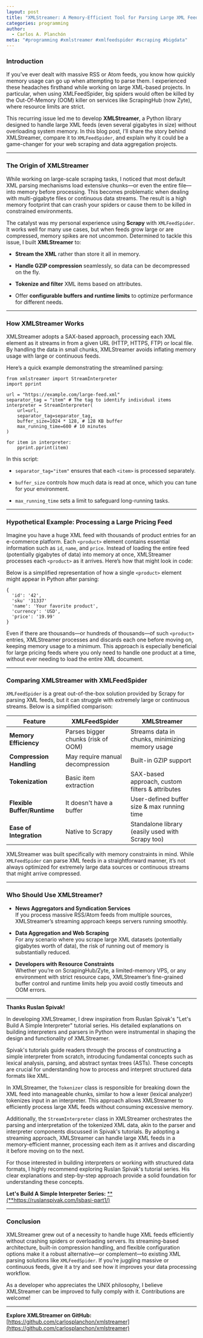 ```yaml
---
layout: post
title: "XMLStreamer: A Memory-Efficient Tool for Parsing Large XML Feeds"
categories: programming
author:
  - Carlos A. Planchón
meta: "#programming #xmlstreamer #xmlfeedspider #scraping #bigdata"
---
```

### Introduction

If you’ve ever dealt with massive RSS or Atom feeds, you know how quickly memory usage can go up when attempting to parse them. I experienced these headaches firsthand while working on large XML-based projects. In particular, when using XMLFeedSpider, big spiders would often be killed by the Out-Of-Memory (OOM) killer on services like ScrapingHub (now Zyte), where resource limits are strict.

This recurring issue led me to develop **XMLStreamer**, a Python library designed to handle large XML feeds (even several gigabytes in size) without overloading system memory. In this blog post, I’ll share the story behind XMLStreamer, compare it to `XMLFeedSpider`, and explain why it could be a game-changer for your web scraping and data aggregation projects.

* * *

### The Origin of XMLStreamer

While working on large-scale scraping tasks, I noticed that most default XML parsing mechanisms load extensive chunks—or even the entire file—into memory before processing. This becomes problematic when dealing with multi-gigabyte files or continuous data streams. The result is a high memory footprint that can crash your spiders or cause them to be killed in constrained environments.

The catalyst was my personal experience using **Scrapy** with `XMLFeedSpider`. It works well for many use cases, but when feeds grow large or are compressed, memory spikes are not uncommon. Determined to tackle this issue, I built **XMLStreamer** to:

*   **Stream the XML** rather than store it all in memory.
    
*   **Handle GZIP compression** seamlessly, so data can be decompressed on the fly.
    
*   **Tokenize and filter** XML items based on attributes.
    
*   Offer **configurable buffers and runtime limits** to optimize performance for different needs.
    

* * *

### How XMLStreamer Works

XMLStreamer adopts a SAX-based approach, processing each XML element as it streams in from a given URL (HTTP, HTTPS, FTP) or local file. By handling the data in small chunks, XMLStreamer avoids inflating memory usage with large or continuous feeds.

Here’s a quick example demonstrating the streamlined parsing:

```
from xmlstreamer import StreamInterpreter
import pprint

url = "https://example.com/large-feed.xml"
separator_tag = "item" # The tag to identify individual items
interpreter = StreamInterpreter(
    url=url,
    separator_tag=separator_tag,
    buffer_size=1024 * 128, # 128 KB buffer
    max_running_time=600 # 10 minutes
)

for item in interpreter:
    pprint.pprint(item)
```

In this script:

*   `separator_tag="item"` ensures that each `<item>` is processed separately.
    
*   `buffer_size` controls how much data is read at once, which you can tune for your environment.
    
*   `max_running_time` sets a limit to safeguard long-running tasks.
    

* * *

### Hypothetical Example: Processing a Large Pricing Feed

Imagine you have a huge XML feed with thousands of product entries for an e-commerce platform. Each `<product>` element contains essential information such as `id`, `name`, and `price`. Instead of loading the entire feed (potentially gigabytes of data) into memory at once, XMLStreamer processes each `<product>` as it arrives. Here’s how that might look in code:

Below is a simplified representation of how a single `<product>` element might appear in Python after parsing:

```
{
  'id': '42',
  'sku' '31337'
  'name': 'Your favorite product',
  'currency': 'USD',
  'price': '19.99'
}
```

Even if there are thousands—or hundreds of thousands—of such `<product>` entries, XMLStreamer processes and discards each one before moving on, keeping memory usage to a minimum. This approach is especially beneficial for large pricing feeds where you only need to handle one product at a time, without ever needing to load the entire XML document.

* * *

### Comparing XMLStreamer with XMLFeedSpider

`XMLFeedSpider` is a great out-of-the-box solution provided by Scrapy for parsing XML feeds, but it can struggle with extremely large or continuous streams. Below is a simplified comparison:

| **Feature** | **XMLFeedSpider** | **XMLStreamer** |
| --- | --- | --- |
| **Memory Efficiency** | Parses bigger chunks (risk of OOM) | Streams data in chunks, minimizing memory usage |
| **Compression Handling** | May require manual decompression | Built-in GZIP support |
| **Tokenization** | Basic item extraction | SAX-based approach, custom filters & attributes |
| **Flexible Buffer/Runtime** | It doesn't have a buffer | User-defined buffer size & max running time |
| **Ease of Integration** | Native to Scrapy | Standalone library (easily used with Scrapy too) |

XMLStreamer was built specifically with memory constraints in mind. While `XMLFeedSpider` can parse XML feeds in a straightforward manner, it’s not always optimized for extremely large data sources or continuous streams that might arrive compressed.

* * *

### Who Should Use XMLStreamer?

*   **News Aggregators and Syndication Services**  
    If you process massive RSS/Atom feeds from multiple sources, XMLStreamer’s streaming approach keeps servers running smoothly.
    
*   **Data Aggregation and Web Scraping**  
    For any scenario where you scrape large XML datasets (potentially gigabytes worth of data), the risk of running out of memory is substantially reduced.
    
*   **Developers with Resource Constraints**  
    Whether you’re on ScrapingHub/Zyte, a limited-memory VPS, or any environment with strict resource caps, XMLStreamer’s fine-grained buffer control and runtime limits help you avoid costly timeouts and OOM errors.
    

* * *

**Thanks Ruslan Spivak!**

In developing XMLStreamer, I drew inspiration from Ruslan Spivak's "Let's Build A Simple Interpreter" tutorial series. His detailed explanations on building interpreters and parsers in Python were instrumental in shaping the design and functionality of XMLStreamer.

Spivak's tutorials guide readers through the process of constructing a simple interpreter from scratch, introducing fundamental concepts such as lexical analysis, parsing, and abstract syntax trees (ASTs). These concepts are crucial for understanding how to process and interpret structured data formats like XML.

In XMLStreamer, the `Tokenizer` class is responsible for breaking down the XML feed into manageable chunks, similar to how a lexer (lexical analyzer) tokenizes input in an interpreter. This approach allows XMLStreamer to efficiently process large XML feeds without consuming excessive memory.

Additionally, the `StreamInterpreter` class in XMLStreamer orchestrates the parsing and interpretation of the tokenized XML data, akin to the parser and interpreter components discussed in Spivak's tutorials. By adopting a streaming approach, XMLStreamer can handle large XML feeds in a memory-efficient manner, processing each item as it arrives and discarding it before moving on to the next.

For those interested in building interpreters or working with structured data formats, I highly recommend exploring Ruslan Spivak's tutorial series. His clear explanations and step-by-step approach provide a solid foundation for understanding these concepts.

**Let's Build A Simple Interpreter Series:** [**(**https://ruslanspivak.com/lsbasi-part1/)](https://ruslanspivak.com/lsbasi-part1/)

* * *

### Conclusion

XMLStreamer grew out of a necessity to handle huge XML feeds efficiently without crashing spiders or overloading servers. Its streaming-based architecture, built-in compression handling, and flexible configuration options make it a robust alternative—or complement—to existing XML parsing solutions like `XMLFeedSpider`. If you’re juggling massive or continuous feeds, give it a try and see how it improves your data processing workflow.

As a developer who appreciates the UNIX philosophy, I believe XMLStreamer can be improved to fully comply with it. Contributions are welcome!

* * *

**Explore XMLStreamer on GitHub:**  
[https://github.com/carlosplanchon/xmlstreamer](https://github.com/carlosplanchon/xmlstreamer)